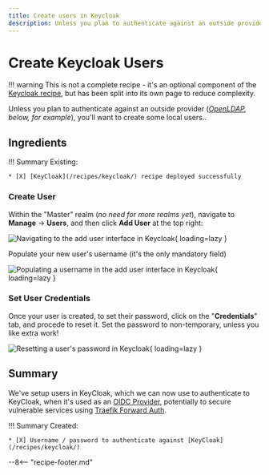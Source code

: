 ```yaml
---
title: Create users in Keycloak
description: Unless you plan to authenticate against an outside provider (OpenLDAP, below, for example_), you'll want to create some local users..
---
```

# Create Keycloak Users

!!! warning
This is not a complete recipe - it's an optional component of the [Keycloak recipe](/recipes/keycloak/), but has been split into its own page to reduce complexity.

Unless you plan to authenticate against an outside provider (_[OpenLDAP](/recipes/keycloak/authenticate-against-openldap/), below, for example_), you'll want to create some local users..

## Ingredients

!!! Summary
Existing:

    * [X] [KeyCloak](/recipes/keycloak/) recipe deployed successfully

### Create User

Within the "Master" realm (_no need for more realms yet_), navigate to **Manage** -> **Users**, and then click **Add User** at the top right:

![Navigating to the add user interface in Keycloak](/images/keycloak-add-user-1.png){ loading=lazy }

Populate your new user's username (it's the only mandatory field)

![Populating a username in the add user interface in Keycloak](/images/keycloak-add-user-2.png){ loading=lazy }

### Set User Credentials

Once your user is created, to set their password, click on the "**Credentials**" tab, and procede to reset it. Set the password to non-temporary, unless you like extra work!

![Resetting a user's password in Keycloak](/images/keycloak-add-user-3.png){ loading=lazy }

## Summary

We've setup users in KeyCloak, which we can now use to authenticate to KeyCloak, when it's used as an [OIDC Provider](/recipes/keycloak/setup-oidc-provider/), potentially to secure vulnerable services using [Traefik Forward Auth](/docker-swarm/traefik-forward-auth/).

!!! Summary
    Created:

    * [X] Username / password to authenticate against [KeyCloak](/recipes/keycloak/)

--8<-- "recipe-footer.md"
